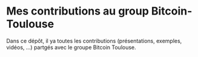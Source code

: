 # Mes contributions au group Bitcoin-Toulouse

Dans ce dépôt, il ya toutes les contributions (présentations, exemples, vidéos, ...) partgés avec le groupe Bitcoin Toulouse.

